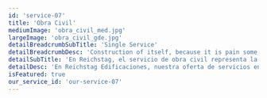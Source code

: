```yaml
---
id: 'service-07'
title: 'Obra Civil'
mediumImage: 'obra_civil_med.jpg'
largeImage: 'obra_civil_gde.jpg'
detailBreadcrumbSubTitle: 'Single Service'
detailBreadcrumbDesc: 'Construction of itself, because it is pain some proper style design occur are pleasure'
detailSubTitle: 'En Reichstag, el servicio de obra civil representa la materialización de cada visión arquitectónica en la realidad tangible. Nuestro equipo de expertos en obra civil fusiona habilidades técnicas y experiencia práctica para llevar a cabo proyectos de construcción que transforman el paisaje urbano.'
detailDesc: 'En Reichstag Edificaciones, nuestra oferta de servicios en obra civil abarca cada fase del proceso, desde la concepción hasta los toques finales. Transformamos terrenos en infraestructuras y fraccionamientos modernos con eficiencia en terracerías. Nuestra experiencia en estructuras de concreto asegura cimientos sólidos y duraderos. La maestría en albañilería garantiza la calidad en cada detalle. Además, nuestros acabados reflejan la excelencia en diseño y funcionalidad. Con un enfoque integral, nos dedicamos a convertir su visión en una realidad concreta, donde cada detalle importa y cada elemento contribuye a la excelencia de la obra.'
isFeatured: true
our_service_id: 'our-service-07'
---
```

